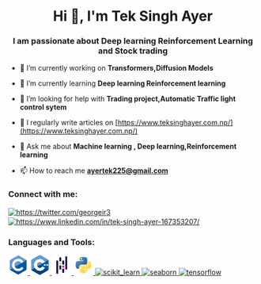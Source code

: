 <h1 align="center">Hi 👋, I'm Tek Singh Ayer</h1>
<h3 align="center">I am passionate about Deep learning Reinforcement Learning and Stock trading</h3>

- 🔭 I’m currently working on **Transformers,Diffusion Models**

- 🌱 I’m currently learning **Deep learning Reinforcement learning**

- 🤝 I’m looking for help with **Trading project,Automatic Traffic light control sytem**

- 📝 I regularly write articles on [https://www.teksinghayer.com.np/](https://www.teksinghayer.com.np/)

- 💬 Ask me about **Machine learning , Deep learning,Reinforcement learning**

- 📫 How to reach me **ayertek225@gmail.com**

<h3 align="left">Connect with me:</h3>
<p align="left">
<a href="https://twitter.com/https://twitter.com/georgeir3" target="blank"><img align="center" src="https://raw.githubusercontent.com/rahuldkjain/github-profile-readme-generator/master/src/images/icons/Social/twitter.svg" alt="https://twitter.com/georgeir3" height="30" width="40" /></a>
<a href="https://linkedin.com/in/https://www.linkedin.com/in/tek-singh-ayer-167353207/" target="blank"><img align="center" src="https://raw.githubusercontent.com/rahuldkjain/github-profile-readme-generator/master/src/images/icons/Social/linked-in-alt.svg" alt="https://www.linkedin.com/in/tek-singh-ayer-167353207/" height="30" width="40" /></a>
</p>

<h3 align="left">Languages and Tools:</h3>
<p align="left"> <a href="https://www.cprogramming.com/" target="_blank" rel="noreferrer"> <img src="https://raw.githubusercontent.com/devicons/devicon/master/icons/c/c-original.svg" alt="c" width="40" height="40"/> </a> <a href="https://www.w3schools.com/cpp/" target="_blank" rel="noreferrer"> <img src="https://raw.githubusercontent.com/devicons/devicon/master/icons/cplusplus/cplusplus-original.svg" alt="cplusplus" width="40" height="40"/> </a> <a href="https://pandas.pydata.org/" target="_blank" rel="noreferrer"> <img src="https://raw.githubusercontent.com/devicons/devicon/2ae2a900d2f041da66e950e4d48052658d850630/icons/pandas/pandas-original.svg" alt="pandas" width="40" height="40"/> </a> <a href="https://www.python.org" target="_blank" rel="noreferrer"> <img src="https://raw.githubusercontent.com/devicons/devicon/master/icons/python/python-original.svg" alt="python" width="40" height="40"/> </a> <a href="https://scikit-learn.org/" target="_blank" rel="noreferrer"> <img src="https://upload.wikimedia.org/wikipedia/commons/0/05/Scikit_learn_logo_small.svg" alt="scikit_learn" width="40" height="40"/> </a> <a href="https://seaborn.pydata.org/" target="_blank" rel="noreferrer"> <img src="https://seaborn.pydata.org/_images/logo-mark-lightbg.svg" alt="seaborn" width="40" height="40"/> </a> <a href="https://www.tensorflow.org" target="_blank" rel="noreferrer"> <img src="https://www.vectorlogo.zone/logos/tensorflow/tensorflow-icon.svg" alt="tensorflow" width="40" height="40"/> </a> </p>
